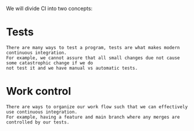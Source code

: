 We will divide CI into two concepts:

# Tests
    There are many ways to test a program, tests are what makes modern continuous integration.
    For example, we cannot assure that all small changes due not cause some catastrophic change if we do
    not test it and we have manual vs automatic tests.

# Work control
    There are ways to organize our work flow such that we can effectively use continuous integration.
    For example, having a feature and main branch where any merges are controlled by our tests.